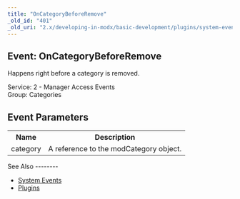 ```yaml
---
title: "OnCategoryBeforeRemove"
_old_id: "401"
_old_uri: "2.x/developing-in-modx/basic-development/plugins/system-events/oncategorybeforeremove"
---
```


Event: OnCategoryBeforeRemove
-----------------------------

Happens right before a category is removed.

Service: 2 - Manager Access Events   
Group: Categories

Event Parameters
----------------

<table><tbody><tr><th>Name</th><th>Description</th></tr><tr><td>category</td><td>A reference to the modCategory object.</td></tr></tbody></table>See Also
--------

- [System Events](developing-in-modx/basic-development/plugins/system-events "System Events")
- [Plugins](developing-in-modx/basic-development/plugins "Plugins")